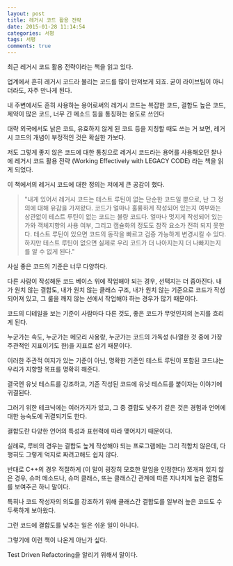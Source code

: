 ```yaml
---
layout: post
title: 레거시 코드 활용 전략
date: 2015-01-28 11:14:54
categories: 서평
tags: 서평
comments: true
---
```

최근 레거시 코드 활용 전략이라는 책을 읽고 있다.

업계에서 흔히 레거시 코드라 불리는 코드를 많이 만져보게 되죠. 굳이 라이브팀이 아니더라도, 자주 만나게 된다.

내 주변에서도 흔히 사용하는 용어로써의 레거시 코드는 복잡한 코드, 결합도 높은 코드, 제약이 많은 코드, 너무 긴 메소드 등을 통칭하는 용도로 쓰인다

대략 외국에서도 낡은 코드, 유효하지 않게 된 코드 등을 지칭할 때도 쓰는 거 보면, 레거시 코드의 개념이 부정적인 것은 확실한 가보다.

저도 그렇게 좋지 않은 코드에 대한 통칭으로 레거시 코드라는 용어를 사용해오던 찰나에 레거시 코드 활용 전략 (Working Effectively with LEGACY CODE) 라는 책을 읽게 되었다.

이 책에서의 레거시 코드에 대한 정의는 저에게 큰 공감이 했다.

>"내게 있어서 레거시 코드는 테스트 루틴이 없는 단순한 코드일 뿐으로, 난 그 정의에 대해 유감을 가져왔다.
코드가 얼마나 훌륭하게 작성되어 있는지 여부와는 상관없이 테스트 루틴이 없는 코드는 불량 코드다. 
얼마나 멋지게 작성되어 있는가와 객체지향의 사용 여부, 그리고 캡슐화의 정도도 참작 요소가 전혀 되지 못한다. 테스트 루틴이 있으면 코드의 동작을 빠르고 검증 가능하게 변경시킬 수 있다. 하지만 테스트 루틴이 없으면 실제로 우리 코드가 더 나아지는지 더 나빠지는지를 알 수 없게 된다."

사실 좋은 코드의 기준은 너무 다양하다.

다른 사람이 작성해둔 코드 베이스 위에 작업해야 되는 경우, 선택지는 더 좁아진다.
내가 원치 않는 결합도, 내가 원치 않는 클래스 구조, 내가 원치 않는 기준으로 코드가 작성되어져 있고, 그 룰을 깨지 않는 선에서 작업해야 하는 경우가 많기 때문이다.

코드의 디테일을 보는 기준이 사람마다 다른 것도, 좋은 코드가 무엇인지의 논지를 흐리게 된다.

누군가는 속도, 누군가는 메모리 사용량, 누군가는 코드의 가독성 (나열한 것 중에 가장 주관적인 지표이기도 한)을 지표로 삼기 때문이다.

이러한 주관적 여지가 있는 기준이 아닌, 명확한 기준인 테스트 루틴이 포함된 코드냐는 우리가 지향할 목표를 명확히 해준다.

결국엔 유닛 테스트를 강조하고, 기존 작성된 코드에 유닛 테스트를 붙이자는 이야기에 귀결된다.

그러기 위한 테크닉에는 여러가지가 있고, 그 중 결합도 낮추기 같은 것은 경험과 언어에 대한 능숙도에 귀결되기도 한다.

결합도란 다양한 언어의 특성과 표현력에 따라 맺어지기 때문이다.


실례로, 루비의 경우는 결합도 높게 작성해야 되는 프로그램에는 그리 적합치 않은데, 다행히도 그렇게 억지로 짜려고해도 쉽지 않다.

반대로 C++의 경우 적절하게 (이 말이 굉장히 모호한 말임을 인정한다) 쪼개져 있지 않은 경우, 슈퍼 메소드나, 슈퍼 클래스, 또는 클래스간 관계에 따른 지나치게 높은 결합도를 보여주곤 하니 말이다.

특히나 코드 작성자의 의도를 강조하기 위해 클래스간 결합도를 일부러 높은 코드도 수두룩하게 보아왔다.

그런 코드에 결합도를 낮추는 일은 쉬운 일이 아니다.

그렇기에 이런 책이 나온게 아닌가 싶다.

Test Driven Refactoring을 알리기 위해서 말이다.